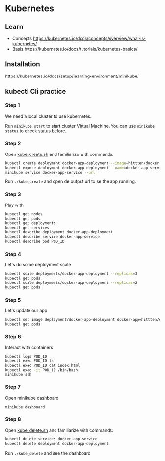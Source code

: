 # Kubernetes
## Learn
* Concepts https://kubernetes.io/docs/concepts/overview/what-is-kubernetes/
* Basis https://kubernetes.io/docs/tutorials/kubernetes-basics/

## Installation
https://kubernetes.io/docs/setup/learning-environment/minikube/

## kubectl Cli practice
### Step 1
We need a local cluster to use kubernetes.

Run `minikube start` to start cluster Virtual Machine. You can use `minikube status` to check status before.

### Step 2
Open [kube_create.sh](/kube_create.sh) and familiarize with commands:
```bash
kubectl create deployment docker-app-deployment --image=hittten/docker-app:v2.0.0
kubectl expose deployment docker-app-deployment --name=docker-app-service --type=NodePort --port=80
minikube service docker-app-service --url
```
Run `./kube_create` and open de output url to se the app running. 

### Step 3
Play with 
```bash
kubectl get nodes
kubectl get pods
kubectl get deployments
kubectl get services
kubectl describe deployment docker-app-deployment
kubectl describe service docker-app-service
kubectl describe pod POD_ID
```

### Step 4
Let's do some deployment scale
```bash
kubectl scale deployments/docker-app-deployment --replicas=3
kubectl get pods
kubectl scale deployments/docker-app-deployment --replicas=2
kubectl get pods
```

### Step 5
Let's update our app
```bash
kubectl set image deployment/docker-app-deployment docker-app=hittten/docker-app:v2.1.0
kubectl get pods
```

### Step 6
Interact with containers
```bash
kubectl logs POD_ID
kubectl exec POD_ID ls
kubectl exec POD_ID cat index.html
kubectl exec -it POD_ID /bin/bash
minikube ssh
```

### Step 7
Open minikube dashboard
```bash
minikube dashboard
```

### Step 8
Open [kube_delete.sh](/kube_delete.sh) and familiarize with commands:
```bash
kubectl delete services docker-app-service
kubectl delete deployment docker-app-deployment
```
Run `./kube_delete` and see the dashboard
